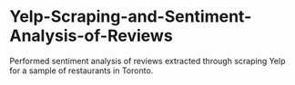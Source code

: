 # Yelp-Scraping-and-Sentiment-Analysis-of-Reviews
Performed sentiment analysis of reviews extracted through scraping Yelp for a sample of restaurants in Toronto.
